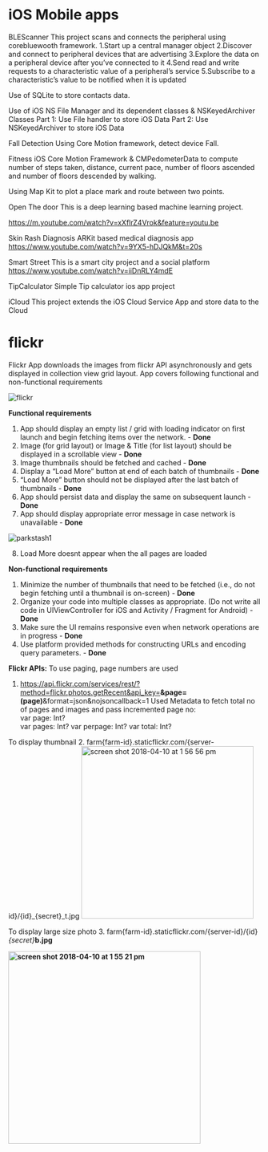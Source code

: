 # iOS Mobile apps
BLEScanner
This project scans and connects the peripheral using corebluewooth framework.
1.Start up a central manager object
2.Discover and connect to peripheral devices that are advertising
3.Explore the data on a peripheral device after you’ve connected to it
4.Send read and write requests to a characteristic value of a peripheral’s service
5.Subscribe to a characteristic’s value to be notified when it is updated

Use of SQLite to store contacts data.

Use of iOS NS File Manager and its dependent classes & NSKeyedArchiver Classes
Part 1: Use File handler to store iOS Data
Part 2: Use NSKeyedArchiver to store iOS Data

Fall Detection
Using Core Motion framework, detect device Fall.

Fitness
iOS Core Motion Framework & CMPedometerData to compute number of steps taken, distance, current pace, number of floors ascended and number of floors descended by walking.

Using Map Kit to plot a place mark and route between two points.

Open The door
This is a deep learning based machine learning project.

https://m.youtube.com/watch?v=xXflrZ4Vrok&feature=youtu.be

Skin Rash Diagnosis
ARKit based medical diagnosis app
https://www.youtube.com/watch?v=9YX5-hDJQkM&t=20s

Smart Street
This is a smart city project and a social platform
https://www.youtube.com/watch?v=iiDnRLY4mdE

TipCalculator
Simple Tip calculator ios app project

iCloud
This project extends the iOS Cloud Service App and store data to the Cloud

# flickr
Flickr App downloads the images from flickr API asynchronously and gets displayed in collection view grid layout. App covers following functional and non-functional requirements 

![flickr](https://user-images.githubusercontent.com/18491653/38583434-daee84c8-3cc7-11e8-9859-cb0d12934223.gif)

<b>Functional requirements</b>

1. App should display an empty list / grid with loading indicator on first launch and begin fetching items over the network. - <b>Done</b>
2. Image (for grid layout) or Image & Title (for list layout) should be displayed in a scrollable view - <b>Done</b>
3. Image thumbnails should be fetched and cached - <b>Done</b>
4. Display a “Load More” button at end of each batch of thumbnails - <b>Done</b>
5. “Load More” button should not be displayed after the last batch of thumbnails - <b>Done</b>
6. App should persist data and display the same on subsequent launch - <b>Done</b>
7. App should display appropriate error message in case network is unavailable - <b>Done</b>

![parkstash1](https://user-images.githubusercontent.com/18491653/38582545-f2fc140c-3cc4-11e8-80e8-45a7d4810bfa.gif)

8. Load More doesnt appear when the all pages are loaded

<b>Non-functional requirements</b>

1. Minimize the number of thumbnails that need to be fetched (i.e., do not begin fetching until a thumbnail is on-screen) - <b>Done</b> 
2. Organize your code into multiple classes as appropriate. (Do not write all code in UIViewController for iOS and Activity / Fragment for Android) - <b>Done</b>
3. Make sure the UI remains responsive even when network operations are in progress - <b>Done</b>
4. Use platform provided methods for constructing URLs and encoding query parameters. - <b>Done</b>

<b>Flickr APIs:</b>
To use paging, page numbers are used
1. https://api.flickr.com/services/rest/?method=flickr.photos.getRecent&api_key=<key><b>&page=\(page)</b>&format=json&nojsoncallback=1
  Used Metadata to fetch total no of pages and images and pass incremented page no:  
    var page: Int?  
    var pages: Int?
    var perpage: Int?
    var total: Int?
  
To display thumbnail 
2. farm{farm-id}.staticflickr.com/{server-id}/{id}_{secret}_t.jpg
<img width="344" alt="screen shot 2018-04-10 at 1 56 56 pm" src="https://user-images.githubusercontent.com/18491653/38583164-0e51bc6e-3cc7-11e8-9282-3604acba2658.png">

To display large size photo
3. farm{farm-id}.staticflickr.com/{server-id}/{id}_{secret}_<b>b<b>.jpg

<img width="384" alt="screen shot 2018-04-10 at 1 55 21 pm" src="https://user-images.githubusercontent.com/18491653/38583116-db0ef880-3cc6-11e8-85e8-8669659a8d2b.png">


